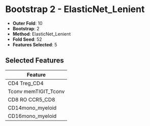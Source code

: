 # Bootstrap 2 - ElasticNet_Lenient

- **Outer Fold**: 10
- **Bootstrap**: 2
- **Method**: ElasticNet_Lenient
- **Fold Seed**: 52
- **Features Selected**: 5

## Selected Features

| Feature |
|---------|
| CD4 Treg_CD4 |
| Tconv memTIGIT_Tconv |
| CD8 RO CCR5_CD8 |
| CD14mono_myeloid |
| CD16mono_myeloid |
